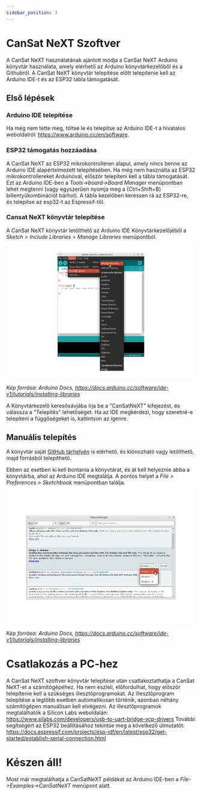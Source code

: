 ```yaml
---
sidebar_position: 3
---
```


# CanSat NeXT Szoftver

A CanSat NeXT használatának ajánlott módja a CanSat NeXT Arduino könyvtár használata, amely elérhető az Arduino könyvtárkezelőből és a Githubról. A CanSat NeXT könyvtár telepítése előtt telepítenie kell az Arduino IDE-t és az ESP32 tábla támogatását.

## Első lépések

### Arduino IDE telepítése

Ha még nem tette meg, töltse le és telepítse az Arduino IDE-t a hivatalos weboldalról: https://www.arduino.cc/en/software.

### ESP32 támogatás hozzáadása

A CanSat NeXT az ESP32 mikrokontrolleren alapul, amely nincs benne az Arduino IDE alapértelmezett telepítésében. Ha még nem használta az ESP32 mikrokontrollereket Arduinóval, először telepíteni kell a tábla támogatását. Ezt az Arduino IDE-ben a *Tools->board->Board Manager* menüpontban lehet megtenni (vagy egyszerűen nyomja meg a (Ctrl+Shift+B) billentyűkombinációt bárhol). A tábla kezelőben keressen rá az ESP32-re, és telepítse az esp32-t az Espressif-től.

### Cansat NeXT könyvtár telepítése

A CanSat NeXT könyvtár letölthető az Arduino IDE Könyvtárkezelőjéből a *Sketch > Include Libraries > Manage Libraries* menüpontból.

![Új könyvtárak hozzáadása az Arduino IDE-vel.](./img/LibraryManager_1.png)

*Kép forrása: Arduino Docs, https://docs.arduino.cc/software/ide-v1/tutorials/installing-libraries*

A Könyvtárkezelő keresősávjába írja be a "CanSatNeXT" kifejezést, és válassza a "Telepítés" lehetőséget. Ha az IDE megkérdezi, hogy szeretné-e telepíteni a függőségeket is, kattintson az igenre.

## Manuális telepítés

A könyvtár saját [GitHub tárhelyén](https://github.com/netnspace/CanSatNeXT_library) is elérhető, és klónozható vagy letölthető, majd forrásból telepíthető.

Ebben az esetben ki kell bontania a könyvtárat, és át kell helyeznie abba a könyvtárba, ahol az Arduino IDE megtalálja. A pontos helyet a *File > Preferences > Sketchbook* menüpontban találja.

![Új könyvtárak hozzáadása az Arduino IDE-vel.](./img/LibraryManager_2.png)

*Kép forrása: Arduino Docs, https://docs.arduino.cc/software/ide-v1/tutorials/installing-libraries*

# Csatlakozás a PC-hez

A CanSat NeXT szoftver könyvtár telepítése után csatlakoztathatja a CanSat NeXT-et a számítógépéhez. Ha nem észleli, előfordulhat, hogy először telepítenie kell a szükséges illesztőprogramokat. Az illesztőprogram telepítése a legtöbb esetben automatikusan történik, azonban néhány számítógépen manuálisan kell elvégezni. Az illesztőprogramok megtalálhatók a Silicon Labs weboldalán: https://www.silabs.com/developers/usb-to-uart-bridge-vcp-drivers
További segítségért az ESP32 beállításához tekintse meg a következő útmutatót: https://docs.espressif.com/projects/esp-idf/en/latest/esp32/get-started/establish-serial-connection.html

# Készen áll!

Most már megtalálhatja a CanSatNeXT példákat az Arduino IDE-ben a *File->Examples->CanSatNeXT* menüpont alatt.